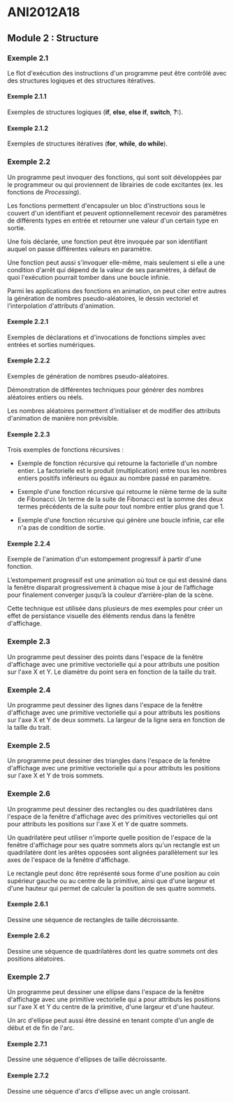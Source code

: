 # ANI2012A18

## Module 2 : Structure

### Exemple 2.1

Le flot d'exécution des instructions d'un programme peut être contrôlé avec des structures logiques et des structures itératives.

#### Exemple 2.1.1

Exemples de structures logiques (**if**, **else**, **else if**, **switch**, **?:**).

#### Exemple 2.1.2

Exemples de structures itératives (**for**, **while**, **do while**).

### Exemple 2.2

Un programme peut invoquer des fonctions, qui sont soit développées par le programmeur ou qui proviennent de librairies de code excitantes (ex. les fonctions de *Processing*).

Les fonctions permettent d'encapsuler un bloc d'instructions sous le couvert d'un identifiant et peuvent optionnellement recevoir des paramètres de différents types en entrée et retourner une valeur d'un certain type en sortie.

Une fois déclarée, une fonction peut être invoquée par son identifiant auquel on passe différentes valeurs en paramètre.

Une fonction peut aussi s'invoquer elle-même, mais seulement si elle a une condition d'arrêt qui dépend de la valeur de ses paramètres, à défaut de quoi l'exécution pourrait tomber dans une boucle infinie.

Parmi les applications des fonctions en animation, on peut citer entre autres la génération de nombres pseudo-aléatoires, le dessin vectoriel et l'interpolation d'attributs d'animation.

#### Exemple 2.2.1

Exemples de déclarations et d'invocations de fonctions simples avec entrées et sorties numériques.

#### Exemple 2.2.2

Exemples de génération de nombres pseudo-aléatoires.

Démonstration de différentes techniques pour générer des nombres aléatoires entiers ou réels.

Les nombres aléatoires permettent d'initialiser et de modifier des attributs d'animation de manière non prévisible.

#### Exemple 2.2.3

Trois exemples de fonctions récursives :

- Exemple de fonction récursive qui retourne la factorielle d'un nombre entier. La factorielle est le produit (multiplication) entre tous les nombres entiers positifs inférieurs ou égaux au nombre passé en paramètre.

- Exemple d'une fonction récursive qui retourne le nième terme de la suite de Fibonacci. Un terme de la suite de Fibonacci est la somme des deux termes précédents de la suite pour tout nombre entier plus grand que 1.

- Exemple d'une fonction récursive qui génère une boucle infinie, car elle n'a pas de condition de sortie.

#### Exemple 2.2.4

Exemple de l'animation d'un estompement progressif à partir d'une fonction.

L’estompement progressif est une animation où tout ce qui est dessiné dans la fenêtre disparait progressivement à chaque mise à jour de l’affichage pour finalement converger jusqu’à la couleur d’arrière-plan de la scène.

Cette technique est utilisée dans plusieurs de mes exemples pour créer un effet de persistance visuelle des éléments rendus dans la fenêtre d'affichage.

### Exemple 2.3

Un programme peut dessiner des points dans l'espace de la fenêtre d'affichage avec une primitive vectorielle qui a pour attributs une position sur l'axe X et Y. Le diamètre du point sera en fonction de la taille du trait.

### Exemple 2.4

Un programme peut dessiner des lignes dans l'espace de la fenêtre d'affichage avec une primitive vectorielle qui a pour attributs les positions sur l'axe X et Y de deux sommets. La largeur de la ligne sera en fonction de la taille du trait.

### Exemple 2.5

Un programme peut dessiner des triangles dans l'espace de la fenêtre d'affichage avec une primitive vectorielle qui a pour attributs les positions sur l'axe X et Y de trois sommets.

### Exemple 2.6

Un programme peut dessiner des rectangles ou des quadrilatères dans l'espace de la fenêtre d'affichage avec des primitives vectorielles qui ont pour attributs les positions sur l'axe X et Y de quatre sommets.

Un quadrilatère peut utiliser n'importe quelle position de l'espace de la fenêtre d'affichage pour ses quatre sommets alors qu'un rectangle est un quadrilatère dont les arêtes opposées sont alignées parallèlement sur les axes de l'espace de la fenêtre d'affichage.

Le rectangle peut donc être représenté sous forme d'une position au coin supérieur gauche ou au centre de la primitive, ainsi que d'une largeur et d'une hauteur qui permet de calculer la position de ses quatre sommets.

#### Exemple 2.6.1

Dessine une séquence de rectangles de taille décroissante.

#### Exemple 2.6.2

Dessine une séquence de quadrilatères dont les quatre sommets ont des positions aléatoires.

### Exemple 2.7

Un programme peut dessiner une ellipse dans l'espace de la fenêtre d'affichage avec une primitive vectorielle qui a pour attributs les positions sur l'axe X et Y du centre de la primitive, d'une largeur et d'une hauteur.

Un arc d'ellipse peut aussi être dessiné en tenant compte d'un angle de début et de fin de l'arc.

#### Exemple 2.7.1

Dessine une séquence d'ellipses de taille décroissante.

#### Exemple 2.7.2

Dessine une séquence d'arcs d'ellipse avec un angle croissant.
